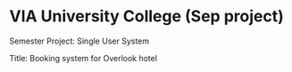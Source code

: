 # VIA University College (Sep project)
Semester Project: Single User System

Title: Booking system for Overlook hotel



